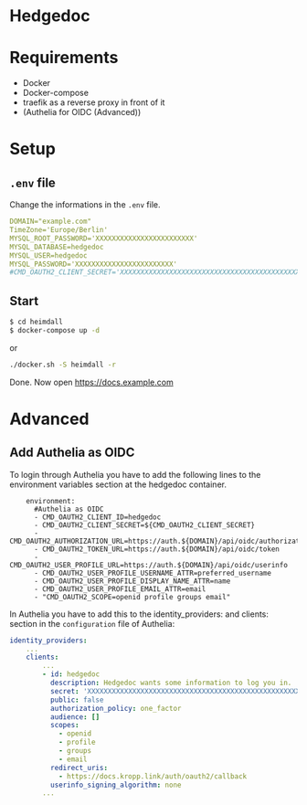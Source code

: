 # Hedgedoc
# Requirements
- Docker
- Docker-compose
- traefik as a reverse proxy in front of it
- (Authelia for OIDC (Advanced))

# Setup
## `.env` file
Change the informations in the `.env` file.
```yaml
DOMAIN="example.com"
TimeZone='Europe/Berlin'
MYSQL_ROOT_PASSWORD='XXXXXXXXXXXXXXXXXXXXXXXX'
MYSQL_DATABASE=hedgedoc
MYSQL_USER=hedgedoc
MYSQL_PASSWORD='XXXXXXXXXXXXXXXXXXXXXXXX'
#CMD_OAUTH2_CLIENT_SECRET='XXXXXXXXXXXXXXXXXXXXXXXXXXXXXXXXXXXXXXXXXXXXXXXXXXXXXXXXXXXXXXXXXXXXXXXX' # Advanced (Add Authelia as OIDC)
```
## Start
```sh
$ cd heimdall
$ docker-compose up -d
```
or
```sh
./docker.sh -S heimdall -r
```

Done. Now open https://docs.example.com

# Advanced
## Add Authelia as OIDC
To login through Authelia you have to add the following lines to the environment variables section at the hedgedoc container.
```
    environment:
      #Authelia as OIDC
      - CMD_OAUTH2_CLIENT_ID=hedgedoc
      - CMD_OAUTH2_CLIENT_SECRET=${CMD_OAUTH2_CLIENT_SECRET}
      - CMD_OAUTH2_AUTHORIZATION_URL=https://auth.${DOMAIN}/api/oidc/authorization
      - CMD_OAUTH2_TOKEN_URL=https://auth.${DOMAIN}/api/oidc/token
      - CMD_OAUTH2_USER_PROFILE_URL=https://auth.${DOMAIN}/api/oidc/userinfo
      - CMD_OAUTH2_USER_PROFILE_USERNAME_ATTR=preferred_username
      - CMD_OAUTH2_USER_PROFILE_DISPLAY_NAME_ATTR=name
      - CMD_OAUTH2_USER_PROFILE_EMAIL_ATTR=email
      - "CMD_OAUTH2_SCOPE=openid profile groups email"
```
In Authelia you have to add this to the identity_providers: and clients: section in the `configuration` file of Authelia:
```yaml
identity_providers:
    ...
    clients:
        ...
        - id: hedgedoc
          description: Hedgedoc wants some information to log you in.
          secret: 'XXXXXXXXXXXXXXXXXXXXXXXXXXXXXXXXXXXXXXXXXXXXXXXXXXXXXXXXXXXXXXXXXXXXXXXXXXXXXXXXXXXXXXXXXXXXXXXXXXXXXXXXXXXXXXXXXXXXXXXXXXXXXXXX'
          public: false
          authorization_policy: one_factor
          audience: []
          scopes:
            - openid
            - profile
            - groups
            - email
          redirect_uris:
            - https://docs.kropp.link/auth/oauth2/callback
          userinfo_signing_algorithm: none
        ...
```
